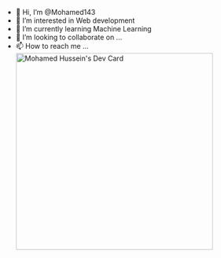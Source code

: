 - 👋 Hi, I’m @Mohamed143
- 👀 I’m interested in Web development
- 🌱 I’m currently learning Machine Learning
- 💞️ I’m looking to collaborate on ...
- 📫 How to reach me ...
<a href="https://app.daily.dev/mohamed143"><img src="https://api.daily.dev/devcards/7217de42558642e896d7e1472df28db3.png?r=eyo" width="400" alt="Mohamed Hussein's Dev Card"/></a>

<!---
Mohamed143/Mohamed143 is a ✨ special ✨ repository because its `README.md` (this file) appears on your GitHub profile.
You can click the Preview link to take a look at your changes.
--->

